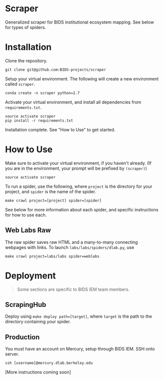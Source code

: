 # Scraper

Generalized scraper for BIDS institutional ecosystem mapping. See below for types of spiders.

# Installation

Clone the repository.

```
git clone git@github.com:BIDS-projects/scraper
```

Setup your virtual environment. The following will create a new environment called `scraper`.

```
conda create -n scraper python=2.7
```

Activate your virtual environment, and install all dependencies from `requirements.txt`.

```
source activate scraper
pip install -r requirements.txt
```

Installation complete. See "How to Use" to get started.

# How to Use

Make sure to activate your virtual environment, if you haven't already. (If you are in the environment, your prompt will be prefixed by `(scraper)`)

```
source activate scraper
```

To run a spider, use the following, where `project` is the directory for your project, and `spider` is the name of the spider.

```
make crawl project=[project] spider=[spider]
```

See below for more information about each spider, and specific instructions for how to use each.

## Web Labs Raw

The raw spider saves raw HTML and a many-to-many connecting webpages with links. To launch `labs/labs/spiders/dlab.py`, use

```
make crawl project=labs/labs spider=weblabs
```

# Deployment

> Some sections are specific to BIDS IEM team members.

## ScrapingHub

Deploy using `make deploy path=[target]`, where `target` is the path to the
directory containing your spider.

## Production

You must have an account on Mercury, setup through BIDS IEM. SSH onto server.

```
ssh [username]@mercury.dlab.berkeley.edu
```

[More instructions coming soon]
